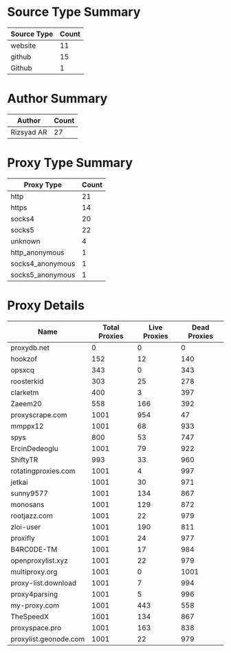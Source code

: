 # Source Type Summary

| Source Type | Count |
|-------------|-------|
| website | 11 |
| github | 15 |
| Github | 1 |


# Author Summary

| Author | Count |
|--------|-------|
| Rizsyad AR | 27 |


# Proxy Type Summary

| Proxy Type | Count |
|------------|-------|
| http | 21 |
| https | 14 |
| socks4 | 20 |
| socks5 | 22 |
| unknown | 4 |
| http_anonymous | 1 |
| socks4_anonymous | 1 |
| socks5_anonymous | 1 |


# Proxy Details

| Name | Total Proxies | Live Proxies | Dead Proxies |
|------|---------------|--------------|---------------|
| proxydb.net | 0 | 0 | 0 |
| hookzof | 152 | 12 | 140 |
| opsxcq | 343 | 0 | 343 |
| roosterkid | 303 | 25 | 278 |
| clarketm | 400 | 3 | 397 |
| Zaeem20 | 558 | 166 | 392 |
| proxyscrape.com | 1001 | 954 | 47 |
| mmppx12 | 1001 | 68 | 933 |
| spys | 800 | 53 | 747 |
| ErcinDedeoglu | 1001 | 79 | 922 |
| ShiftyTR | 993 | 33 | 960 |
| rotatingproxies.com | 1001 | 4 | 997 |
| jetkai | 1001 | 30 | 971 |
| sunny9577 | 1001 | 134 | 867 |
| monosans | 1001 | 129 | 872 |
| rootjazz.com | 1001 | 22 | 979 |
| zloi-user | 1001 | 190 | 811 |
| proxifly | 1001 | 24 | 977 |
| B4RC0DE-TM | 1001 | 17 | 984 |
| openproxylist.xyz | 1001 | 22 | 979 |
| multiproxy.org | 1001 | 0 | 1001 |
| proxy-list.download | 1001 | 7 | 994 |
| proxy4parsing | 1001 | 5 | 996 |
| my-proxy.com | 1001 | 443 | 558 |
| TheSpeedX | 1001 | 134 | 867 |
| proxyspace.pro | 1001 | 163 | 838 |
| proxylist.geonode.com | 1001 | 22 | 979 |
